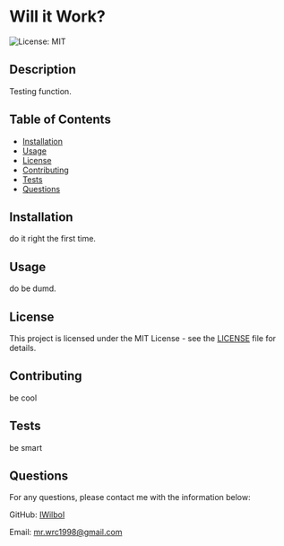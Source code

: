 # Will it Work?

![License: MIT](https://img.shields.io/badge/License-MIT-yellow.svg)

## Description

Testing function.

## Table of Contents

- [Installation](#installation)
- [Usage](#usage)
- [License](#license)
- [Contributing](#contributing)
- [Tests](#tests)
- [Questions](#questions)

## Installation

do it right the first time.

## Usage

do be dumd.

## License

This project is licensed under the MIT License - see the [LICENSE](https://opensource.org/licenses/MIT) file for details.
  

## Contributing

be cool

## Tests

be smart

## Questions

For any questions, please contact me with the information below:

GitHub: [IWilboI](https://github.com/IWilboI)

Email: mr.wrc1998@gmail.com
